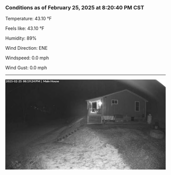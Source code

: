 ### Conditions as of February 25, 2025 at 8:20:40 PM CST 

Temperature: 43.10 &deg;F

Feels like: 43.10 &deg;F

Humidity: 89%

Wind Direction: ENE

Windspeed: 0.0 mph

Wind Gust: 0.0 mph

---

<img src="./images/latest.jpeg"/>

